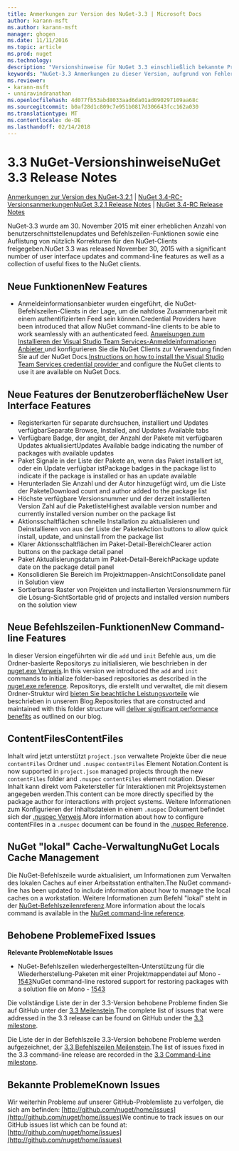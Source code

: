 ```yaml
---
title: Anmerkungen zur Version des NuGet-3.3 | Microsoft Docs
author: karann-msft
ms.author: karann-msft
manager: ghogen
ms.date: 11/11/2016
ms.topic: article
ms.prod: nuget
ms.technology: 
description: "Versionshinweise für NuGet 3.3 einschließlich bekannte Probleme, Fehlerbehebungen, Funktionen und Archivierung von dcrs Design."
keywords: "NuGet-3.3 Anmerkungen zu dieser Version, aufgrund von Fehlerbehebungen, bekannte Probleme, zusätzliche Funktionen, Archivierung von dcrs Design"
ms.reviewer:
- karann-msft
- unniravindranathan
ms.openlocfilehash: 4d077fb53abd8033aad6da01ad090297109aa68c
ms.sourcegitcommit: b0af28d1c809c7e951b0817d306643fcc162a030
ms.translationtype: MT
ms.contentlocale: de-DE
ms.lasthandoff: 02/14/2018
---
```

# <a name="nuget-33-release-notes"></a><span data-ttu-id="01991-104">3.3 NuGet-Versionshinweise</span><span class="sxs-lookup"><span data-stu-id="01991-104">NuGet 3.3 Release Notes</span></span>

<span data-ttu-id="01991-105">[Anmerkungen zur Version des NuGet-3.2.1](../release-notes/nuget-3.2.1.md) | [NuGet 3.4-RC-Versionsanmerkungen](../release-notes/nuget-3.4-RC.md)</span><span class="sxs-lookup"><span data-stu-id="01991-105">[NuGet 3.2.1 Release Notes](../release-notes/nuget-3.2.1.md) | [NuGet 3.4-RC Release Notes](../release-notes/nuget-3.4-RC.md)</span></span>

<span data-ttu-id="01991-106">NuGet-3.3 wurde am 30. November 2015 mit einer erheblichen Anzahl von benutzerschnittstellenupdates und Befehlszeilen-Funktionen sowie eine Auflistung von nützlich Korrekturen für den NuGet-Clients freigegeben.</span><span class="sxs-lookup"><span data-stu-id="01991-106">NuGet 3.3 was released November 30, 2015 with a significant number of user interface updates and command-line features as well as a collection of useful fixes to the NuGet clients.</span></span>

## <a name="new-features"></a><span data-ttu-id="01991-107">Neue Funktionen</span><span class="sxs-lookup"><span data-stu-id="01991-107">New Features</span></span>

* <span data-ttu-id="01991-108">Anmeldeinformationsanbieter wurden eingeführt, die NuGet-Befehlszeilen-Clients in der Lage, um die nahtlose Zusammenarbeit mit einem authentifizierten Feed sein können.</span><span class="sxs-lookup"><span data-stu-id="01991-108">Credential Providers have been introduced that allow NuGet command-line clients to be able to work seamlessly with an authenticated feed.</span></span> <span data-ttu-id="01991-109">[Anweisungen zum Installieren der Visual Studio Team Services-Anmeldeinformationen Anbieter ](../api/nuget-exe-credential-providers.md) und konfigurieren Sie die NuGet Clients zur Verwendung finden Sie auf der NuGet Docs.</span><span class="sxs-lookup"><span data-stu-id="01991-109">[Instructions on how to install the Visual Studio Team Services credential provider ](../api/nuget-exe-credential-providers.md) and configure the NuGet clients to use it are available on NuGet Docs.</span></span>

## <a name="new-user-interface-features"></a><span data-ttu-id="01991-110">Neue Features der Benutzeroberfläche</span><span class="sxs-lookup"><span data-stu-id="01991-110">New User Interface Features</span></span>

* <span data-ttu-id="01991-111">Registerkarten für separate durchsuchen, installiert und Updates verfügbar</span><span class="sxs-lookup"><span data-stu-id="01991-111">Separate Browse, Installed, and Updates Available tabs</span></span>
* <span data-ttu-id="01991-112">Verfügbare Badge, der angibt, der Anzahl der Pakete mit verfügbaren Updates aktualisiert</span><span class="sxs-lookup"><span data-stu-id="01991-112">Updates Available badge indicating the number of packages with available updates</span></span>
* <span data-ttu-id="01991-113">Paket Signale in der Liste der Pakete an, wenn das Paket installiert ist, oder ein Update verfügbar ist</span><span class="sxs-lookup"><span data-stu-id="01991-113">Package badges in the package list to indicate if the package is installed or has an update available</span></span>
* <span data-ttu-id="01991-114">Herunterladen Sie Anzahl und der Autor hinzugefügt wird, um die Liste der Pakete</span><span class="sxs-lookup"><span data-stu-id="01991-114">Download count and author added to the package list</span></span>
* <span data-ttu-id="01991-115">Höchste verfügbare Versionsnummer und der derzeit installierten Version Zahl auf die Paketliste</span><span class="sxs-lookup"><span data-stu-id="01991-115">Highest available version number and currently installed version number on the package list</span></span>
* <span data-ttu-id="01991-116">Aktionsschaltflächen schnelle Installation zu aktualisieren und Deinstallieren von aus der Liste der Pakete</span><span class="sxs-lookup"><span data-stu-id="01991-116">Action buttons to allow quick install, update, and uninstall from the package list</span></span>
* <span data-ttu-id="01991-117">Klarer Aktionsschaltflächen im Paket-Detail-Bereich</span><span class="sxs-lookup"><span data-stu-id="01991-117">Clearer action buttons on the package detail panel</span></span>
* <span data-ttu-id="01991-118">Paket Aktualisierungsdatum im Paket-Detail-Bereich</span><span class="sxs-lookup"><span data-stu-id="01991-118">Package update date on the package detail panel</span></span>
* <span data-ttu-id="01991-119">Konsolidieren Sie Bereich im Projektmappen-Ansicht</span><span class="sxs-lookup"><span data-stu-id="01991-119">Consolidate panel in Solution view</span></span>
* <span data-ttu-id="01991-120">Sortierbares Raster von Projekten und installierten Versionsnummern für die Lösung-Sicht</span><span class="sxs-lookup"><span data-stu-id="01991-120">Sortable grid of projects and installed version numbers on the solution view</span></span>

## <a name="new-command-line-features"></a><span data-ttu-id="01991-121">Neue Befehlszeilen-Funktionen</span><span class="sxs-lookup"><span data-stu-id="01991-121">New Command-line Features</span></span>

<span data-ttu-id="01991-122">In dieser Version eingeführten wir die `add` und `init` Befehle aus, um die Ordner-basierte Repositorys zu initialisieren, wie beschrieben in der [nuget.exe Verweis](../tools/nuget-exe-cli-reference.md).</span><span class="sxs-lookup"><span data-stu-id="01991-122">In this version we introduced the `add` and `init` commands to initialize folder-based repositories as described in the [nuget.exe reference](../tools/nuget-exe-cli-reference.md).</span></span> <span data-ttu-id="01991-123">Repositorys, die erstellt und verwaltet, die mit diesem Ordner-Struktur wird [bieten Sie beachtliche Leistungsvorteile](http://blog.nuget.org/20150922/Accelerate-Package-Source.html) wie beschrieben in unserem Blog.</span><span class="sxs-lookup"><span data-stu-id="01991-123">Repositories that are constructed and maintained with this folder structure will [deliver significant performance benefits](http://blog.nuget.org/20150922/Accelerate-Package-Source.html) as outlined on our blog.</span></span>

## <a name="contentfiles"></a><span data-ttu-id="01991-124">ContentFiles</span><span class="sxs-lookup"><span data-stu-id="01991-124">ContentFiles</span></span>

<span data-ttu-id="01991-125">Inhalt wird jetzt unterstützt `project.json` verwaltete Projekte über die neue `contentFiles` Ordner und `.nuspec` `contentFiles` Element Notation.</span><span class="sxs-lookup"><span data-stu-id="01991-125">Content is now supported in `project.json` managed projects through the new `contentFiles` folder and `.nuspec` `contentFiles` element notation.</span></span>  <span data-ttu-id="01991-126">Dieser Inhalt kann direkt vom Paketersteller für Interaktionen mit Projektsystemen angegeben werden.</span><span class="sxs-lookup"><span data-stu-id="01991-126">This content can be more directly specified by the package author for interactions with project systems.</span></span>  <span data-ttu-id="01991-127">Weitere Informationen zum Konfigurieren der Inhaltsdateien in einem `.nuspec` Dokument befindet sich der [.nuspec Verweis](../reference/nuspec.md).</span><span class="sxs-lookup"><span data-stu-id="01991-127">More information about how to configure contentFiles in a `.nuspec` document can be found in the [.nuspec Reference](../reference/nuspec.md).</span></span>

## <a name="nuget-locals-cache-management"></a><span data-ttu-id="01991-128">NuGet "lokal" Cache-Verwaltung</span><span class="sxs-lookup"><span data-stu-id="01991-128">NuGet Locals Cache Management</span></span>

<span data-ttu-id="01991-129">Die NuGet-Befehlszeile wurde aktualisiert, um Informationen zum Verwalten des lokalen Caches auf einer Arbeitsstation enthalten.</span><span class="sxs-lookup"><span data-stu-id="01991-129">The NuGet command-line has been updated to include information about how to manage the local caches on a workstation.</span></span>  <span data-ttu-id="01991-130">Weitere Informationen zum Befehl "lokal" steht in der [NuGet-Befehlszeilenreferenz](../tools/cli-ref-locals.md).</span><span class="sxs-lookup"><span data-stu-id="01991-130">More information about the locals command is available in the [NuGet command-line reference](../tools/cli-ref-locals.md).</span></span>

## <a name="fixed-issues"></a><span data-ttu-id="01991-131">Behobene Probleme</span><span class="sxs-lookup"><span data-stu-id="01991-131">Fixed Issues</span></span>

<span data-ttu-id="01991-132">**Relevante Probleme**</span><span class="sxs-lookup"><span data-stu-id="01991-132">**Notable Issues**</span></span>

* <span data-ttu-id="01991-133">NuGet-Befehlszeilen wiederhergestellten-Unterstützung für die Wiederherstellung-Paketen mit einer Projektmappendatei auf Mono - [1543](https://github.com/NuGet/Home/issues/1543)</span><span class="sxs-lookup"><span data-stu-id="01991-133">NuGet command-line restored support for restoring packages with a solution file on Mono - [1543](https://github.com/NuGet/Home/issues/1543)</span></span>

<span data-ttu-id="01991-134">Die vollständige Liste der in der 3.3-Version behobene Probleme finden Sie auf GitHub unter der [3.3 Meilenstein](https://github.com/NuGet/Home/issues?q=is%3Aissue+milestone%3A3.3.0+is%3Aclosed).</span><span class="sxs-lookup"><span data-stu-id="01991-134">The complete list of issues that were addressed in the 3.3 release can be found on GitHub under the [3.3 milestone](https://github.com/NuGet/Home/issues?q=is%3Aissue+milestone%3A3.3.0+is%3Aclosed).</span></span>

<span data-ttu-id="01991-135">Die Liste der in der Befehlszeile 3.3-Version behobene Probleme werden aufgezeichnet, der [3.3 Befehlszeilen Meilenstein](https://github.com/NuGet/Home/issues?q=is%3Aissue+is%3Aclosed+milestone%3A3.3.0-commandline).</span><span class="sxs-lookup"><span data-stu-id="01991-135">The list of issues fixed in the 3.3 command-line release are recorded in the [3.3 Command-Line milestone](https://github.com/NuGet/Home/issues?q=is%3Aissue+is%3Aclosed+milestone%3A3.3.0-commandline).</span></span>

## <a name="known-issues"></a><span data-ttu-id="01991-136">Bekannte Probleme</span><span class="sxs-lookup"><span data-stu-id="01991-136">Known Issues</span></span>

<span data-ttu-id="01991-137">Wir weiterhin Probleme auf unserer GitHub-Problemliste zu verfolgen, die sich am befinden: [http://github.com/nuget/home/issues](http://github.com/nuget/home/issues)</span><span class="sxs-lookup"><span data-stu-id="01991-137">We continue to track issues on our GitHub issues list which can be found at: [http://github.com/nuget/home/issues](http://github.com/nuget/home/issues)</span></span>